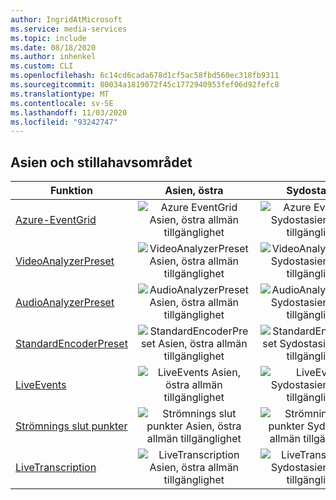 ```yaml
---
author: IngridAtMicrosoft
ms.service: media-services
ms.topic: include
ms.date: 08/18/2020
ms.author: inhenkel
ms.custom: CLI
ms.openlocfilehash: 6c14cd6cada678d1cf5ac58fbd560ec318fb9311
ms.sourcegitcommit: 80034a1819072f45c1772940953fef06d92fefc8
ms.translationtype: MT
ms.contentlocale: sv-SE
ms.lasthandoff: 11/03/2020
ms.locfileid: "93242747"
---
```

<!--Feature availability in region-->
## <a name="asia-pacific"></a>Asien och stillahavsområdet

| Funktion| Asien, östra | Sydostasien |
| --- | :---: | :---: |
| [Azure-EventGrid](../reacting-to-media-services-events.md) | ![Azure EventGrid Asien, östra allmän tillgänglighet](../media/azure-clouds-regions/ga.svg) | ![Azure EventGrid Sydostasien allmän tillgänglighet](../media/azure-clouds-regions/ga.svg) |
| [VideoAnalyzerPreset](../analyzing-video-audio-files-concept.md) | ![ VideoAnalyzerPreset Asien, östra allmän tillgänglighet](../media/azure-clouds-regions/ga.svg) | ![VideoAnalyzerPreset Sydostasien allmän tillgänglighet](../media/azure-clouds-regions/ga.svg) |
| [AudioAnalyzerPreset](../analyzing-video-audio-files-concept.md) | ![AudioAnalyzerPreset Asien, östra allmän tillgänglighet](../media/azure-clouds-regions/ga.svg) | ![ AudioAnalyzerPreset Sydostasien allmän tillgänglighet](../media/azure-clouds-regions/ga.svg) |
| [StandardEncoderPreset](../encoding-concept.md) | ![StandardEncoderPreset Asien, östra allmän tillgänglighet](../media/azure-clouds-regions/ga.svg) | ![ StandardEncoderPreset Sydostasien allmän tillgänglighet](../media/azure-clouds-regions/ga.svg) |
| [LiveEvents](../live-streaming-overview.md) | ![LiveEvents Asien, östra allmän tillgänglighet](../media/azure-clouds-regions/ga.svg) | ![LiveEvents Sydostasien allmän tillgänglighet](../media/azure-clouds-regions/ga.svg) |
| [Strömnings slut punkter](../streaming-endpoint-concept.md) | ![Strömnings slut punkter Asien, östra allmän tillgänglighet](../media/azure-clouds-regions/ga.svg) | ![Strömnings slut punkter Sydostasien allmän tillgänglighet](../media/azure-clouds-regions/ga.svg) |
| [LiveTranscription](../live-transcription.md) | ![LiveTranscription Asien, östra allmän tillgänglighet](../media/azure-clouds-regions/ga.svg) | ![LiveTranscription Sydostasien allmän tillgänglighet](../media/azure-clouds-regions/ga.svg) |
